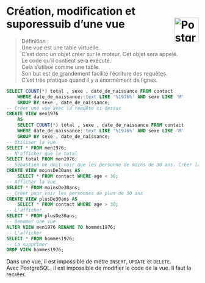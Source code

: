 # **Création, modification et suporessuib d’une vue** <a href="../../"> <img src="https://upload.wikimedia.org/wikipedia/commons/2/29/Postgresql_elephant.svg" alt="PostgreSQL" title="PostgreSQL" align="right" height="64px"> </a>
> Définition :  
> Une vue est une table virtuelle.  
> C’est donc un objet créer sur le moteur. Cet objet sera appelé.  
> Le code qu’il contient sera exécuté.  
> Cela s’utilise comme une table.  
> Son but est de grandement facilité l’écriture des requêtes.  
> C’est très pratique quand il y a énormément de lignes.  
```sql
SELECT COUNT(*) total , sexe , date_de_naissance FROM contact
	WHERE date_de_naissance::text LIKE '%1976%' AND sexe LIKE 'M'
	GROUP BY sexe , date_de_naissance;
-- Créer une vue avec la requête ci-dessus
CREATE VIEW men1976
	AS
	SELECT COUNT(*) total , sexe , date_de_naissance FROM contact
	WHERE date_de_naissance::text LIKE '%1976%' AND sexe LIKE 'M'
	GROUP BY sexe , date_de_naissance;
-- Utiliser la vue
SELECT * FROM men1976;
-- N'afficher que le total
SELECT total FROM men1976;
-- Sebastien ne doit voir que les personne de moins de 30 ans. Créer la vue.
CREATE VIEW moinsDe30ans AS
	SELECT * FROM contact WHERE age < 30;
-- Afficher la vue
SELECT * FROM moinsDe30ans;
-- Créer pour voir les personnes de plus de 30 ans
CREATE VIEW plusDe30ans AS
	SELECT * FROM contact WHERE age > 30;
-- L'afficher
SELECT * FROM plusDe30ans;
-- Renomer une vue
ALTER VIEW men1976 RENAME TO hommes1976;
-- L'afficher
SELECT * FROM hommes1976;
-- La supprimer
DROP VIEW hommes1976;
```
Dans une vue, il est impossible de metre `INSERT`, `UPDATE` et `DELETE`.  
Avec PostgreSQL, il est impossible de modifier le code de la vue. Il faut la recréer.  